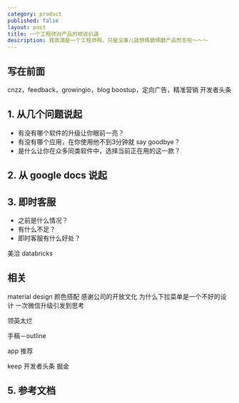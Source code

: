 ```yaml
---
category: product
published: false
layout: post
title: 一个工程师对产品的唬说扒道
description: 我蒸滴是一个工程师啊，只是没事儿就想琢磨琢磨产品而言啦～～～
---  
```



## 写在前面

cnzz，feedback，growingio，blog boostup，定向广告，精准营销
开发者头条

## 1. 从几个问题说起

- 有没有哪个软件的升级让你眼前一亮？
- 有没有哪个应用，在你使用他不到3分钟就 say goodbye？
- 是什么让你在众多同类软件中，选择当前正在用的这一款？



## 2. 从 google docs 说起




## 3. 即时客服   

- 之前是什么情况？
- 有什么不足？
- 即时客服有什么好处？

美洽
databricks


## 相关

material design
颜色搭配
感谢公司的开放文化
为什么下拉菜单是一个不好的设计
一次微信升级引发到思考


领英太烂


手稿－outline


app 推荐

keep
开发者头条
掘金



## 5. 参考文档



